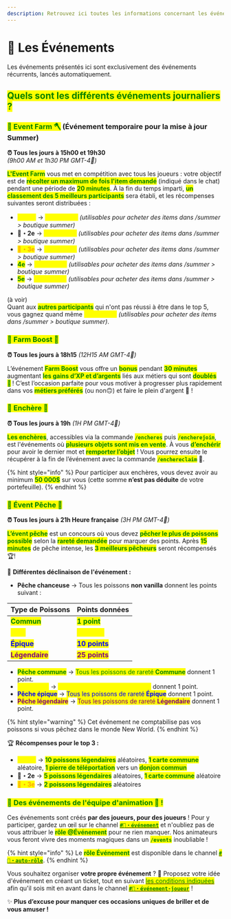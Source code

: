 ```yaml
---
description: Retrouvez ici toutes les informations concernant les événements
---
```


# 🎪 Les Événements

Les événements présentés ici sont exclusivement des événements récurrents, lancés automatiquement.

## <mark style="color:green;">Q</mark><mark style="color:green;">**uels sont les différents événements journaliers ?**</mark>

### <mark style="color:green;">💠 Event Farm 🪓</mark> (Événement temporaire pour la mise à jour Summer)

**⏰ Tous les jours à 15h00 et 19h30**  
*(9h00 AM et 1h30 PM GMT-4🍁)*

<mark style="color:green;">**L'Event Farm**</mark> vous met en compétition avec tous les joueurs : votre objectif est de <mark style="color:green;">**récolter un maximum de fois l'item demandé**</mark> (indiqué dans le chat) pendant une période de <mark style="color:green;">**20 minutes**</mark>. À la fin du temps imparti, <mark style="color:green;">**un classement des 5 meilleurs participants**</mark> sera établi, et les récompenses suivantes seront distribuées :

* <mark style="color:yellow;">**🥇・1er**</mark> → <mark style="color:yellow;">**500 Soleils**</mark> *(utilisables pour acheter des items dans /summer > boutique summer)*
* **🥈・2e** → <mark style="color:yellow;">**500 Soleils**</mark> *(utilisables pour acheter des items dans /summer > boutique summer)*
* <mark style="color:orange;">**🥉・3e**</mark> → <mark style="color:yellow;">**500 Soleils**</mark> *(utilisables pour acheter des items dans /summer > boutique summer)*
* <mark style="color:green;">**4e**</mark> → <mark style="color:yellow;">**500 Soleils**</mark> *(utilisables pour acheter des items dans /summer > boutique summer)*
* <mark style="color:green;">**5e**</mark> → <mark style="color:yellow;">**500 Soleils**</mark> *(utilisables pour acheter des items dans /summer > boutique summer)*

(à voir)  
Quant aux <mark style="color:green;">**autres participants**</mark> qui n'ont pas réussi à être dans le top 5, vous gagnez quand même <mark style="color:yellow;">**500 Soleils**</mark> *(utilisables pour acheter des items dans /summer > boutique summer)*.

### <mark style="color:green;">💠 Farm Boost 💱</mark>

**⏰ Tous les jours à 18h15**
*(12H15 AM GMT-4🍁)*

L’événement <mark style="color:green;">**Farm Boost**</mark> vous offre un <mark style="color:green;">**bonus**</mark> pendant <mark style="color:green;">**30 minutes**</mark> augmentant <mark style="color:green;">**les gains d’XP et d’argents**</mark> liés aux métiers qui sont <mark style="color:green;">**doublés 🤩**</mark> ! C’est l’occasion parfaite pour vous motiver à progresser plus rapidement dans vos <mark style="color:green;">**métiers préférés**</mark> (ou non🙃) et faire le plein d'argent 🤑 !


### <mark style="color:green;">💠 Enchère 💸</mark>

**⏰ Tous les jours à 19h**
*(1H PM GMT-4🍁)*

<mark style="color:green;">**Les enchères**</mark>, accessibles via la commande <mark style="color:green;">**`/encheres`**</mark> puis <mark style="color:green;">**`/encherejoin`**</mark>, est l'événements où <mark style="color:green;">**plusieurs objets sont mis en vente**</mark>. À vous <mark style="color:green;">**d’enchérir**</mark> pour avoir le dernier mot et <mark style="color:green;">**remporter l’objet**</mark> ! Vous pourrez ensuite le récupérer à la fin de l’événement avec la commande <mark style="color:green;">**`/enchereclaim`**</mark> 🎁.

{% hint style="info" %}
Pour participer aux enchères, vous devez avoir au minimum <mark style="color:green;">**50 000\$**</mark> sur vous (cette somme **n’est pas déduite** de votre portefeuille).
{% endhint %}


### <mark style="color:green;">💠 Évent Pêche 🎣</mark>

**⏰ Tous les jours à 21h Heure française**
*(3H PM GMT-4🍁)*

<mark style="color:green;">**L’évent pêche**</mark> est un concours où vous devez <mark style="color:green;">**pêcher le plus de poissons possible**</mark> selon la <mark style="color:green;">**rareté demandée**</mark> pour marquer des points. Après <mark style="color:green;">**15 minutes**</mark> de pêche intense, les <mark style="color:green;">**3 meilleurs pêcheurs**</mark> seront récompensés 🏆!

🎯 **Différentes déclinaison de l'événement :**

* **Pêche chanceuse** → Tous les poissons **non vanilla** donnent les points suivant :

| Type de Poissons                                  |Points données                                 |
| ------------------------------------------------- | --------------------------------------------- |
| <mark style="color:green;">**Commun**</mark>      | <mark style="color:green;">**1 point**</mark>  |
| <mark style="color:yellow;">**Rare**</mark>       | <mark style="color:yellow;">**3 points**</mark> |
| <mark style="color:blue;">**Épique**</mark>       | <mark style="color:blue;">**10 points**</mark>   |
| <mark style="color:purple;">**Légendaire**</mark> | <mark style="color:purple;">**25 points**</mark>  |

* <mark style="color:green;">**Pêche commune**</mark> → <mark style="color:green;">Tous les poissons de rareté **Commune**</mark> donnent 1 point.
* <mark style="color:yellow;">**Pêche rare**</mark> → <mark style="color:yellow;">Tous les poissons de rareté **Rare**</mark> donnent 1 point.
* <mark style="color:blue;">**Pêche épique**</mark> → <mark style="color:blue;">Tous les poissons de rareté **Épique**</mark> donnent 1 point.
* <mark style="color:purple;">**Pêche légendaire**</mark> → <mark style="color:purple;">Tous les poissons de rareté **Légendaire**</mark> donnent 1 point.

{% hint style="warning" %}
Cet événement ne comptabilise pas vos poissons si vous pêchez dans le monde New World.
{% endhint %}

🏆 **Récompenses pour le top 3 :**

* <mark style="color:yellow;">**🥇・1er**</mark> → <mark style="color:green;">**10 poissons légendaires**</mark> aléatoires, <mark style="color:green;">**1 carte commune**</mark> aléatoire, <mark style="color:green;">**1 pierre de téléportation**</mark> vers un <mark style="color:green;">**donjon commun**</mark>
* **🥈・2e** → <mark style="color:green;">**5 poissons légendaires**</mark> aléatoires, <mark style="color:green;">**1 carte commune**</mark> aléatoire
* <mark style="color:orange;">**🥉・3e**</mark> → <mark style="color:green;">**2 poissons légendaires**</mark> aléatoires

### <mark style="color:green;">💠 **Des événements de l'équipe d'animation 🎉 !**</mark>

Ces événements sont créés **par des joueurs, pour des joueurs** ! Pour y participer, gardez un œil sur le channel <a href="https://discord.com/channels/699670538737418343/1130976264199622829"><mark style="color:green;">**`#🦄・événement`**</mark></a> et n'oubliez pas de vous attribuer le <mark style="color:green;">**rôle @Événement**</mark> pour ne rien manquer. Nos animateurs vous feront vivre des moments magiques dans un <mark style="color:green;">**`/events`**</mark> inoubliable !

{% hint style="info" %}
Le <mark style="color:green;">**rôle Événement**</mark> est disponible dans le channel <a href="https://discord.com/channels/699670538737418343/1063145057919701144"><mark style="color:green;">**`#📌・auto-rôle`**</mark></a>.
{% endhint %}

Vous souhaitez organiser **votre propre événement** ? 🤔 Proposez votre idée d'événement en créant un ticket, tout en suivant <a href="https://discord.com/channels/699670538737418343/1100899408641536000/1105953174864543865"><mark style="color:green;">les conditions indiquées</mark></a> afin qu'il sois mit en avant dans le channel <a href="https://discord.com/channels/699670538737418343/1100899408641536000"><mark style="color:green;">**`#🦄・événement-joueur`**</mark></a> !

✨ **Plus d’excuse pour manquer ces occasions uniques de briller et de vous amuser !**

